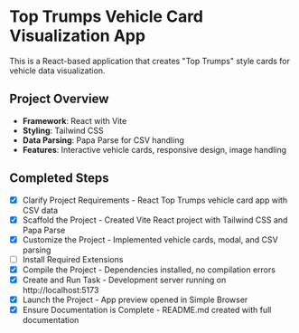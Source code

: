 # Top Trumps Vehicle Card Visualization App

This is a React-based application that creates "Top Trumps" style cards for vehicle data visualization.

## Project Overview
- **Framework**: React with Vite
- **Styling**: Tailwind CSS
- **Data Parsing**: Papa Parse for CSV handling
- **Features**: Interactive vehicle cards, responsive design, image handling

## Completed Steps
- [x] Clarify Project Requirements - React Top Trumps vehicle card app with CSV data
- [x] Scaffold the Project - Created Vite React project with Tailwind CSS and Papa Parse
- [x] Customize the Project - Implemented vehicle cards, modal, and CSV parsing
- [ ] Install Required Extensions
- [x] Compile the Project - Dependencies installed, no compilation errors
- [x] Create and Run Task - Development server running on http://localhost:5173
- [x] Launch the Project - App preview opened in Simple Browser
- [x] Ensure Documentation is Complete - README.md created with full documentation
